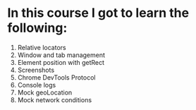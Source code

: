 # In this course I got to learn the following:

 1. Relative locators
 2. Window and tab management
 3. Element position with getRect
 4. Screenshots
 5. Chrome DevTools Protocol
 6. Console logs
 7. Mock geoLocation
 8. Mock network conditions
